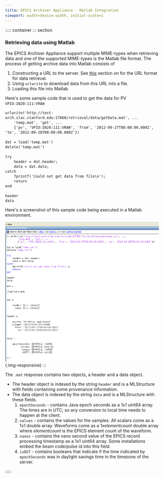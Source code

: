 ```yaml
---
title: EPICS Archiver Appliance - Matlab Integration
viewport: width=device-width, initial-scale=1
---
```



::::: container
::: section
### Retrieving data using Matlab

The EPICS Archiver Appliance support multiple MIME-types when retrieving
data and one of the supported MIME-types is the Matlab file format. The
process of getting archive data into Matlab consists of

1.  Constructing a URL to the server. See
    [this](userguide.html#retrieval_url_formula) section on for the URL
    format for data retrieval.
2.  Using `urlwrite` to download data from this URL into a file.
3.  Loading this file into Matlab.

Here\'s some sample code that is used to get the data for PV
`VPIO:IN20:111:VRAW`


    urlwrite('http://test-arch.slac.stanford.edu:17668/retrieval/data/getData.mat', ...
        'temp.mat', 'get', ...
        {'pv', 'VPIO:IN20:111:VRAW', 'from', '2012-09-27T08:00:00.000Z', 'to', '2012-09-28T08:00:00.000Z'})

    dat = load('temp.mat')
    delete('temp.mat')

    try
        header = dat.header;
        data = dat.data;
    catch
        fprintf('Could not get data from file\n');
        return
    end

    header
    data

Here\'s a screenshot of this sample code being executed in a Matlab
environment.

![image](images/matlab1.png){.img-responsive}
:::

<div>

The `.mat` response contains two objects, a header and a data object.

-   The header object is indexed by the string `header` and is a
    MLStructure with fields containing some provenance information.
-   The data object is indexed by the string `data` and is a MLStructure
    with these fields.
    1.  `epochSeconds` - contains Java epoch seconds as a 1x1 uint64
        array. The times are in UTC; so any conversion to local time
        needs to happen at the client.
    2.  `values` - contains the values for the samples. All scalars come
        as a 1x1 double array. Waveforms come as a 1x*elementcount*
        double array where *elementcount* is the EPICS element count of
        the waveform.
    3.  `nanos` - contains the nano second value of the EPICS record
        processing timestamp as a 1x1 uint64 array. Some installations
        embed the beam code/pulse id into this field.
    4.  `isDST` - contains booleans that indicate if the time indicated
        by `epochSeconds` was in daylight savings time in the timezone
        of the server.

</div>
:::::
